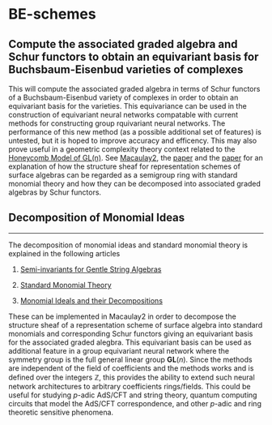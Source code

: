 # BE-schemes
Compute the associated graded algebra and Schur functors to obtain an equivariant basis for Buchsbaum-Eisenbud varieties of complexes
---
This will compute the associated graded algebra in terms of Schur functors of a Buchsbaum-Eisenbud variety of complexes
in order to obtain an equivariant basis for the varieties. This equivariance can be used in the construction of 
equivariant neural networks compatable with current methods for constructing group rquivariant neural networks. The performance
of this new method (as a possible additional set of features) is untested, but it is hoped to improve accuracy and efficency. 
This may also prove useful in a geometric complexity theory context related to the [Honeycomb Model of GL(n)](https://github.com/The-Singularity-Research/Schur-Shor). See [Macaulay2](http://www2.macaulay2.com/Macaulay2/doc/Macaulay2-1.17/share/doc/Macaulay2/MonomialAlgebras/html/index.html), 
the [paper](https://arxiv.org/abs/1110.3653) and the [paper](https://arxiv.org/abs/1106.0774) for an explanation of how the structure sheaf for
representation schemes of surface algebras can be regarded as a semigroup ring with standard monomial theory and how they can be decomposed
into associated graded algebras by Schur functors. 

## Decomposition of Monomial Ideas
---
The decomposition of monomial ideas and standard monomial theory is explained in the following articles

1. [Semi-invariants for Gentle String Algebras](https://github.com/The-Singularity-Research/BE-schemes/blob/main/1106.0774.pdf)
2. [Standard Monomial Theory](https://github.com/The-Singularity-Research/BE-schemes/blob/main/%5BEncyclopaedia%20of%20Mathematical%20Sciences%20%20137%5D%20Lakshmibai%20V.%2C%20Raghavan%20K.N.%20-%20Standard%20monomial%20theory_%20Invariant%20theoretic%20approach%20(2008%2C%20Springer)%20-%20libgen.lc.pdf)

3. [Monomial Ideals and their Decompositions](https://github.com/The-Singularity-Research/BE-schemes/blob/main/%5BUniversitext%5D%20W.%20Frank%20Moore%2C%20Mark%20Rogers%2C%20Sean%20Sather-Wagstaff%20-%20Monomial%20Ideals%20and%20Their%20Decompositions%20(2018%2C%20Springer%20International%20Publishing)%20-%20libgen.lc.pdf)

These can be implemented in Macaulay2 in order to decompose the structure sheaf of a representation scheme of surface algebra into standard monomials and corresponding Schur functors giving an equivariant basis for the associated graded alegbra. This equivariant basis can be used as additional feature in a group equivariant neural network where the symmetry group is the full general linear group $\mathbf{GL}(n)$. Since the methods are independent of the field of coefficients and the methods works and is defined over the integers $\mathbb{Z}$, this provides the ability to extend such neural network architectures to arbitrary coefficients rings/fields. This could be useful for studying $p$-adic AdS/CFT and string theory, quantum computing circuits that model the AdS/CFT correspondence, and other $p$-adic and ring theoretic sensitive phenomena. 
